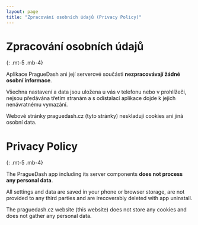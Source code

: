 ```yaml
---
layout: page
title: "Zpracování osobních údajů (Privacy Policy)"
---
```


# Zpracování osobních údajů
{: .mt-5 .mb-4}

Aplikace PragueDash ani její serverové součásti **nezpracovávají žádné osobní informace**.

Všechna nastavení a data jsou uložena u vás v telefonu nebo v prohlížeči, nejsou předávána třetím stranám a s odistalací aplikace dojde k jejich nenávratnému vymazání.

Webové stránky praguedash.cz (tyto stránky) neskladují cookies ani jiná osobní data.

# Privacy Policy
{: .mt-5 .mb-4}

The PragueDash app including its server components **does not process any personal data**.

All settings and data are saved in your phone or browser storage, are not provided to any third parties and are irecoverably deleted with app uninstall.

The praguedash.cz website (this website) does not store any cookies and does not gather any personal data.